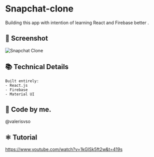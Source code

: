 # Snapchat-clone

Building this app with intention of learning React and Firebase better .

## 📱 Screenshot

![Snapchat Clone](https://github.com/valerisvso/snapchat-clone/blob/main/localhost_3000_%20(5).png)


## 📚 Technical Details
```
Built entirely:
- React.js
- Firebase
- Material UI
```

## 🙋 Code by me. 
@valerisvso

## ⚛ Tutorial
https://www.youtube.com/watch?v=1kGISk5ft2w&t=419s
